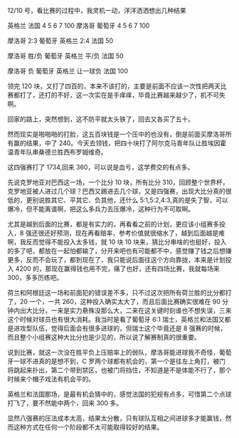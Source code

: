 12/10 号，看比赛的过程中，我灵机一动，洋洋洒洒想出几种结果

英格兰 法国 4 5 6 7 100
摩洛哥 葡萄牙 4 5 6 7 100

摩洛哥 2:3 葡萄牙
英格兰 2:4 法国
50

摩洛哥 胜/负 葡萄牙
英格兰 平/负 法国
50

摩洛哥 负 葡萄牙
英格兰 让一球负 法国
100

领完 120 块，又打了四百的，本来不该打的，主要是前面不应该一次性把两天比赛都打了，还打的不好，这一次实在是手痒痒，毕竟比赛越来越少了，机不可失啊。

回家的路上，突然想到，这不防平就太头铁了，回去又各买了五十。

然而现实是啪啪啪的打脸，这五百块钱是一个压中的也没有，倒是前面买摩洛哥所有赢的结果，中了 240。今天去领钱，把四十块打了阿尔克马青年队让胜埃因霍温青年队串桑德兰胜西布罗姆维奇。

这四强赛打了 1734,回来 360，可以说是血亏，这学费交的有点多。

先说克罗地亚对巴西这一场，一个比分 10 块，所有比分 310，回顾整个世界杯，克罗地亚被人进过几个球？巴西又踢进去几个球，又是四强赛，出现大比分真的很低的，更别说胜其它、平其它、负其他，还什么 5:1,5:2,4:3,真的是失了智，可以爆冷，但不能离谱啊，把这么多兵力去压爆冷，这种行为不可取啊。

尤其是越到后面的比赛，都是有实力的，再看看之前的计划，更应该小组赛多投入，8 强还很还好预测，现在再看赔率，参考价值就很缩水了，越到后面越是难啊，我反而觉得不能投入太多钱，就 10 块 10 块来，猜比分串啥的也挺好，投入的多了吧，都放在一起怕都输了，分开来吧也有可能都不中，感觉赚了钱之后想赚更多，反而不会玩了，都到现在了，我只能说后面往这个方向靠拢，本来是计划投入 4200 的，那现在赢得钱也用不完，痛了也好，还有四场比赛，我就每场来 300，多多历练吧。

荷兰和阿根廷这一场和前面犯的错误差不多，只不过这次把所有荷兰胜的比分都打了，20 一个，一共 260，这种投入确实太大了，而且后面比赛确实很难在 90 分钟内出大比分，一来是实力悬殊没那么大，二来在这关键时刻谁也不想失误，三来这个时候对球员也有很大消耗。我当时是看了葡萄牙 6:1 瑞士，英格兰和法国又都是进攻型队伍，觉得后面会有很多进球的，但瑞士这个毕竟还是 8 强赛的时候，而且整个小组赛这种大比分也是少见的，所以说了解赛制真的很重要。

说到比赛，就这一次没在胜平负上压赔率上的弱队，摩洛哥能进球我不奇怪，葡萄牙一球不进真的是想不到，C 罗两个球都有机会的，第一个是往左上角打，被门将跳起来扑出，第二个带到禁区，也被门将挡住，不知道是不是体能不行了，那个时候来个帽子戏法有机会平的。

英格兰和法国那场，是最有机会猜中的，感觉法国的犯规有点多，可惜第二个点球打飞了，要不然能中两个，回来 300 多。

显然八强赛的压法成本太高，结果太分散，只有球队互相之间进球多才能赢钱，然而这种方式在任何一个阶段都不太可能取得较好的结果。
